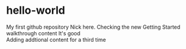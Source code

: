 # hello-world
My first github repository
Nick here. Checking the new Getting Started walkthrough content
It's good  
Adding addtional content for a third time
